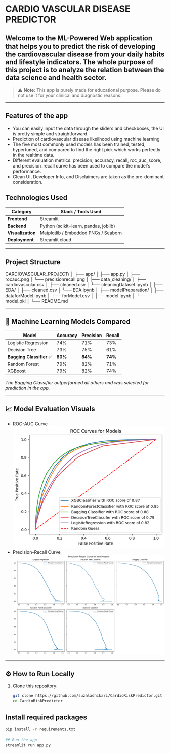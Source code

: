 # CARDIO VASCULAR DISEASE PREDICTOR 
## Welcome to the ML-Powered Web application that helps you to predict the risk of developing the cardiovascular disease from your daily habits and lifestyle indicators. The whole purpose of this project is to analyze the relation between the data science and health sector.
> ⚠️ **Note**: This app is purely made for educational purpose. Please do not use it for your clinical and diagnostic reasons.
---
## Features of the app 
- You can easily input the data through the sliders and checkboxes, the UI is pretty simple and straightforward.
- Prediction of cardiovascular disease likelihood using machine learning
- The five most commonly used models has been trained, tested, hypertuned, and compared to find the right pick which works perfectly in the realtime data.
- Different evaluation metrics: precision, accuracy, recall, roc_auc_score, and precision_recall curve has been used to compare the model's performance.
- Clean UI, Developer Info, and Disclaimers are taken as the pre-dominant consideration.

## Technologies Used

| Category        | Stack / Tools Used |
|-----------------|--------------------|
| **Frontend**    | Streamlit          |
| **Backend**     | Python (scikit-learn, pandas, joblib) |
| **Visualization** | Matplotlib / Embedded PNGs / Seaborn |
| **Deployment**  | Streamlit cloud 

---

## Project Structure 

CARDIOVASCULAR_PROJECT/
│
├── app/
│   ├── app.py
│   ├── rocauc.png
│   └── precisionrecall.png
│
├── data_cleaning/
│   ├── cardiovascular.csv
│   ├── cleaned.csv
│   └── cleaningDataset.ipynb
│
├── EDA/
│   ├── cleaned.csv
│   └── EDA.ipynb
│
├── modelPreparation/
│   ├── dataforModel.ipynb
│   ├── forModel.csv
│   ├── model.ipynb
│   └── model.pkl
│
└── README.md


---

## 🧪 Machine Learning Models Compared

| Model                    | Accuracy | Precision | Recall |
|--------------------------|----------|-----------|--------|
| Logistic Regression      | 74%      | 71%       | 73%    |
| Decision Tree            | 73%      | 75%       | 61%    |
| **Bagging Classifier** ✅| **80%**  | **84%**   | **74%**|
| Random Forest            | 79%      | 82%       | 71%    |
| XGBoost                  | 79%      | 82%       | 74%    |

*The Bagging Classifier outperformed all others and was selected for prediction in the app.*

---


## 📈 Model Evaluation Visuals

- ROC-AUC Curve ![ROC AUC](app/rocauc.png)
- Precision-Recall Curve ![PR Curve](app/precisionrecall.png)

---

## ⚙️ How to Run Locally

1. Clone this repository:
   ```bash
   git clone https://github.com/suzaladhikari/CardioRiskPredictor.git
   cd CardioRiskPredictor

## Install required packages
  ```bash
  pip install -r requirements.txt

## Run the app
streamlit run app.py
